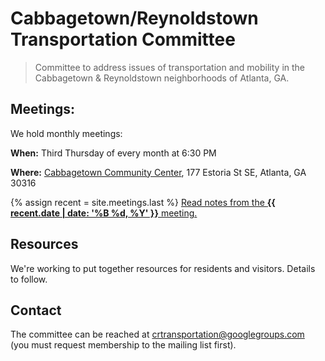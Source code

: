 # Cabbagetown/Reynoldstown Transportation Committee

> Committee to address issues of transportation and mobility in the Cabbagetown & Reynoldstown neighborhoods of Atlanta, GA.


## Meetings:

We hold monthly meetings:

**When:** Third Thursday of every month at 6:30 PM

**Where:** [Cabbagetown Community Center](http://www.cabbagetowninitiative.org/community-center/), 177 Estoria St SE, Atlanta, GA 30316

{% assign recent = site.meetings.last %}
<a href="{{ recent.url | relative_url }}">Read notes from the <strong>{{ recent.date | date: '%B %d, %Y' }}</strong> meeting.</a>

## Resources

We're working to put together resources for residents and visitors. Details to follow.


## Contact

The committee can be reached at crtransportation@googlegroups.com (you must request membership to the mailing list first).
